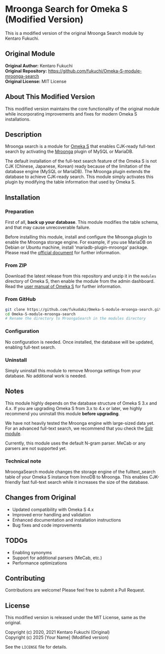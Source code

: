 # Mroonga Search for Omeka S (Modified Version)

This is a modified version of the original Mroonga Search module by Kentaro Fukuchi.

## Original Module

**Original Author:** Kentaro Fukuchi  
**Original Repository:** https://github.com/fukuchi/Omeka-S-module-mroonga-search  
**Original License:** MIT License

## About This Modified Version

This modified version maintains the core functionality of the original module while incorporating improvements and fixes for modern Omeka S installations.

## Description

Mroonga search is a module for [Omeka S](https://omeka.org/s/) that enables
CJK-ready full-text search by activating the [Mroonga](https://mroonga.org/)
plugin of MySQL or MariaDB.

The default installation of the full-text search feature of the Omeka S is not
CJK (Chinese, Japanese, Korean) ready because of the limitation of the database
engine (MySQL or MariaDB). The Mroonga plugin extends the database to achieve
CJK-ready search. This module simply activates this plugin by modifying the
table information that used by Omeka S.

## Installation

### Preparation

First of all, **back up your database**. This module modifies the table schema,
and that may cause unrecoverable failure.

Before installing this module, install and configure the Mroonga plugin to
enable the Mroonga storage engine. For example, if you use MariaDB on Debian or
Ubuntu machine, install 'mariadb-plugin-mroonga' package. Please read the
[official document](https://mroonga.org/docs/install.html) for further
information.

### From ZIP

Download the latest release from this repository and unzip it in the
`modules` directory of Omeka S, then enable the module from the admin
dashboard. Read the
[user manual of Omeka S](https://omeka.org/s/docs/user-manual/modules/)
for further information.

### From GitHub

```bash
git clone https://github.com/fukudakz/Omeka-S-module-mroonga-search.git
cd Omeka-S-module-mroonga-search
# Rename the directory to MroongaSearch in the modules directory
```

### Configuration

No configuration is needed. Once installed, the database will be updated,
enabling full-text search.

### Uninstall

Simply uninstall this module to remove Mroonga settings from your database.
No additional work is needed.

## Notes

This module highly depends on the database structure of Omeka S 3.x and 4.x. If you are
upgrading Omeka S from 3.x to 4.x or later, we highly recommend you uninstall
this module **before upgrading**.

We have not heavily tested the Mroonga engine with large-sized data yet. For
an advanced full-text search, we recommend that you check the
[Solr module](https://omeka.org/s/modules/Solr/).

Currently, this module uses the default N-gram parser. MeCab or any parsers are
not supported yet.

### Technical note

MroongaSearch module changes the storage engine of the fulltext\_search table
of your Omeka S instance from InnoDB to Mroonga. This enables CJK-friendly fast
full-text search while it increases the size of the database.

## Changes from Original

- Updated compatibility with Omeka S 4.x
- Improved error handling and validation
- Enhanced documentation and installation instructions
- Bug fixes and code improvements

## TODOs

* Enabling synonyms
* Support for additional parsers (MeCab, etc.)
* Performance optimizations

## Contributing

Contributions are welcome! Please feel free to submit a Pull Request.

## License

This modified version is released under the MIT License, same as the original.

Copyright (c) 2020, 2021 Kentaro Fukuchi (Original)  
Copyright (c) 2025 [Your Name] (Modified version)

See the `LICENSE` file for details.
